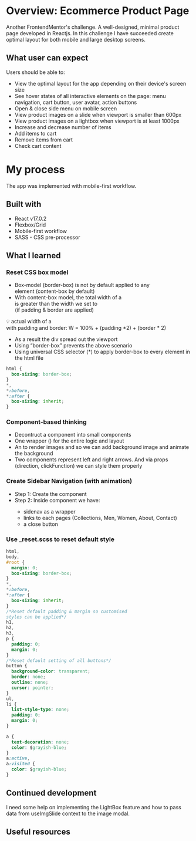 # Overview: Ecommerce Product Page

Another FrontendMentor's challenge. A well-designed, minimal product page developed in Reactjs. In this challenge I have succeeded create optimal layout for both mobile and large desktop screens.

## What user can expect

Users should be able to:

- View the optimal layout for the app depending on their device's screen size
- See hover states of all interactive elements on the page: menu navigation, cart button, user avatar, action buttons
- Open & close side menu on mobile screen
- View product images on a slide when viewport is smaller than 600px
- View product images on a lightbox when viewport is at least 1000px
- Increase and decrease number of items
- Add items to cart
- Remove items from cart
- Check cart content

# My process

The app was implemented with mobile-first workflow.

## Built with

- React v17.0.2
- Flexbox/Grid
- Mobile-first workflow
- SASS - CSS pre-processor

## What I learned

### Reset CSS box model

- Box-model (border-box) is not by default applied to any <div> element (content-box by default)
- With content-box model, the total width of a <div> is greater than the width we set to <div> (if padding & border are applied)

<aside>
💡 actual width of a <div> with padding and border: W = 100% + (padding *2) + (border * 2)

</aside>

- As a result the div spread out the viewport
- Using “border-box” prevents the above scenario
- Using universal CSS selector (\*) to apply border-box to every element in the html file

```css
html {
  box-sizing: border-box;
}
*,
*:before,
*:after {
  box-sizing: inherit;
}
```

### Component-based thinking

- Decontruct a component into small components
- One wrapper (<Carousel/>) for the entire logic and layout
- An <ImageSlider/> to render images and so we can add background image and animate the background
- Two <Arrow/> components represent left and right arrows. And via props (direction, clickFunction) we can style them properly

### Create Sidebar Navigation (with animation)

- Step 1: Create the <SideNav/> component
- Step 2: Inside <SideNav/> component we have:
  - sidenav as a wrapper
  - links <a> to each pages (Collections, Men, Women, About, Contact)
  - a close button

### Use \_reset.scss to reset default style

```css
html,
body,
#root {
  margin: 0;
  box-sizing: border-box;
}
*,
*:before,
*:after {
  box-sizing: inherit;
}
/*Reset default padding & margin so customised
styles can be applied*/
h1,
h2,
h3,
p {
  padding: 0;
  margin: 0;
}
/*Reset default setting of all buttons*/
button {
  background-color: transparent;
  border: none;
  outline: none;
  cursor: pointer;
}
ul,
li {
  list-style-type: none;
  padding: 0;
  margin: 0;
}

a {
  text-decoration: none;
  color: $grayish-blue;
}
a:active,
a:visited {
  color: $grayish-blue;
}
```

## Continued development

I need some help on implementing the LightBox feature and how to pass data from useImgSlide context to the image modal.

## Useful resources

